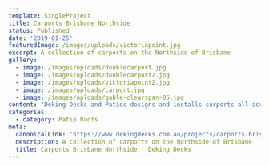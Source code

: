 ```yaml
---
template: SingleProject
title: Carports Brisbane Northside
status: Published
date: '2019-01-25'
featuredImage: /images/uploads/victoriapoint.jpg
excerpt: A collection of carports on the Northside of Brisbane
gallery:
  - image: /images/uploads/doublecarport.jpg
  - image: /images/uploads/doublecarport2.jpg
  - image: /images/uploads/victoriapoint2.jpg
  - image: /images/uploads/carport.jpg
  - image: /images/uploads/gable-clearspan-05.jpg
content: "Deking Decks and Patios designs and installs carports all across Brisbane, the Gold Coast and the lower Sunshine Coast. We can assist in designing flat / skillion carport roofs which can achieve wide open spans for ease of car access as well Gable carports which can provide a bold feature to the presentation of your property.\rWhen designing carports we are always conscious of minimizing obstructions in the support structure to ensure cars can be used in the space safely. This includes post supports as well as beam clearance for taller vehicles. It is also important to consider the aesthetic of the design in complementing the existing façade adding value to the property.\rOften we can include fencing, privacy screening or provide for future roller doors in the design.\rSingle car carports range from $4K-$8K as a guide with double car carports in the $6K-10K range.\rDeking Decks and Patios can provide carports featuring materials such as finished timber, high gloss long span single skin roofing and insulated panels with a flat ceiling finish.\rOur Stratco carports come with a 25 year Structural Warranty using quality Australian made materials and are installed by qualified and licensed tradesmen giving our clients confidence that the outcome is a well-built value for money structure.\rIf you need a carport at your property, contact Decking Decks and Patios for a free design consultation."
categories:
  - category: Patio Roofs
meta:
  canonicalLink: 'https://www.dekingdecks.com.au/projects/carports-brisbane-northside/'
  description: A collection of carports on the Northside of Brisbane
  title: Carports Brisbane Northside | Deking Decks
---
```


